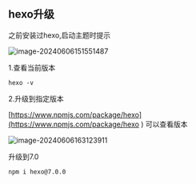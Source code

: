 ## hexo升级

之前安装过hexo,启动主题时提示

![image-20240606151551487](C:\Users\dengsm\AppData\Roaming\Typora\typora-user-images\image-20240606151551487.png)

1.查看当前版本

`hexo -v`

2.升级到指定版本

[https://www.npmjs.com/package/hexo](https://www.npmjs.com/package/hexo ) 可以查看版本

![image-20240606163123911](D:\TyporaNote\blog\image-20240606163123911.png)

升级到7.0

`npm i hexo@7.0.0`





